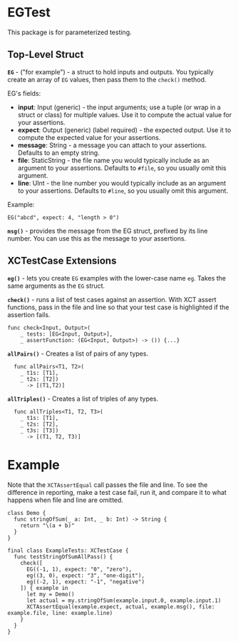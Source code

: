 # EGTest

This package is for parameterized testing.

## Top-Level Struct
**`EG`** - ("for example") - a struct to hold inputs and outputs. You typically create an array of `EG` values, then pass them to the `check()` method.

EG's fields:

* __input__: Input (generic) - the input arguments; use a tuple (or wrap in a struct or class) for multiple values. Use it to compute the actual value for your assertions.
* __expect__: Output (generic) (label required) - the expected output. Use it to compute the expected value for your assertions. 
* __message__: String - a message you can attach to your assertions. Defaults to an empty string.
* __file__: StaticString - the file name you would typically include as an argument to your assertions. Defaults to `#file`, so you usually omit this argument. 
* __line__: UInt - the line number you would typically include as an argument to your assertions. Defaults to `#line`, so you usually omit this argument.

Example:
```
EG("abcd", expect: 4, "length > 0")
```

**`msg()`** - provides the message from the EG struct, prefixed by its line number. You can use this as the message to your assertions.

## XCTestCase Extensions
**`eg()`** - lets you create `EG` examples with the lower-case name `eg`. Takes the same arguments as the `EG` struct.

**`check()`** - runs a list of test cases against an assertion. With XCT assert functions, pass in the file and line so that your test case is highlighted if the assertion fails.

```
func check<Input, Output>(
    _ tests: [EG<Input, Output>],
    _ assertFunction: (EG<Input, Output>) -> ()) {...}
```

**`allPairs()`** - Creates a list of pairs of any types.
```
  func allPairs<T1, T2>(
    _ t1s: [T1],
    _ t2s: [T2])
      -> [(T1,T2)]
```

**`allTriples()`** - Creates a list of triples of any types.
```
  func allTriples<T1, T2, T3>(
    _ t1s: [T1],
    _ t2s: [T2],
    _ t3s: [T3]) 
      -> [(T1, T2, T3)]
```

# Example
Note that the `XCTAssertEqual` call passes the file and line. To see the difference in reporting, make a test case fail, run it, and compare it to what happens when file and line are omitted. 

```
class Demo {
  func stringOfSum(_ a: Int, _ b: Int) -> String {
    return "\(a + b)"
  }
}

final class ExampleTests: XCTestCase {
  func testStringOfSumAllPass() {
    check([
      EG((-1, 1), expect: "0", "zero"),
      eg((3, 0), expect: "3", "one-digit"),
      eg((-2, 1), expect: "-1", "negative")
    ]) { example in
      let my = Demo()
      let actual = my.stringOfSum(example.input.0, example.input.1)
      XCTAssertEqual(example.expect, actual, example.msg(), file: example.file, line: example.line)
    }
  }
}
```
